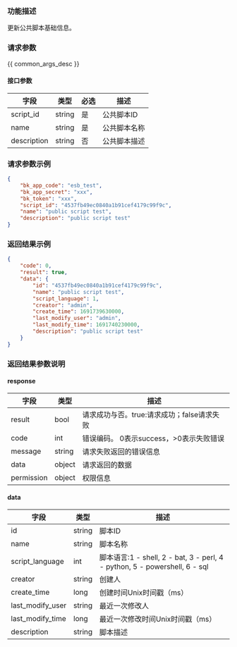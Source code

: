 ### 功能描述

更新公共脚本基础信息。

### 请求参数

{{ common_args_desc }}

#### 接口参数

| 字段        | 类型   | 必选 | 描述         |
| ----------- | ------ | ---- | ------------ |
| script_id   | string | 是   | 公共脚本ID   |
| name        | string | 是   | 公共脚本名称 |
| description | string | 否   | 公共脚本描述 |


### 请求参数示例

```json
{
    "bk_app_code": "esb_test",
    "bk_app_secret": "xxx",
    "bk_token": "xxx",
    "script_id": "4537fb49ec0840a1b91cef4179c99f9c",
    "name": "public script test",
    "description": "public script test"
}
```

### 返回结果示例

```json
{
    "code": 0,
    "result": true,
    "data": {
        "id": "4537fb49ec0840a1b91cef4179c99f9c",
        "name": "public script test",
        "script_language": 1,
        "creator": "admin",
        "create_time": 1691739630000,
        "last_modify_user": "admin",
        "last_modify_time": 1691740230000,
        "description": "public script test"
    }
}
```

### 返回结果参数说明

#### response

| 字段       | 类型   | 描述                                       |
| ---------- | ------ | ------------------------------------------ |
| result     | bool   | 请求成功与否。true:请求成功；false请求失败 |
| code       | int    | 错误编码。 0表示success，>0表示失败错误    |
| message    | string | 请求失败返回的错误信息                     |
| data       | object | 请求返回的数据                             |
| permission | object | 权限信息                                   |

#### data

| 字段             | 类型   | 描述                                                         |
| ---------------- | ------ | ------------------------------------------------------------ |
| id               | string | 脚本ID                                                       |
| name             | string | 脚本名称                                                     |
| script_language  | int    | 脚本语言:1 - shell, 2 - bat, 3 - perl, 4 - python, 5 - powershell, 6 - sql |
| creator          | string | 创建人                                                       |
| create_time      | long   | 创建时间Unix时间戳（ms）                                     |
| last_modify_user | string | 最近一次修改人                                               |
| last_modify_time | long   | 最近一次修改时间Unix时间戳（ms）                             |
| description      | string | 脚本描述                                                     |
